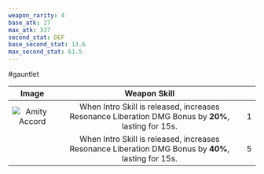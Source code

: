 ```yaml
---
weapon_rarity: 4
base_atk: 27
max_atk: 337
second_stat: DEF
base_second_stat: 13.6
max_second_stat: 61.5
---
```

#gauntlet 

|                                                                             Image                                                                              |                                            Weapon Skill                                             |     |
| :------------------------------------------------------------------------------------------------------------------------------------------------------------: | :-------------------------------------------------------------------------------------------------: | --- |
| ![Amity Accord](https://static.wikia.nocookie.net/wutheringwaves/images/5/5f/Weapon_Amity_Accord.png/revision/latest/scale-to-width-down/74?cb=20240526012829) | When Intro Skill is released, increases Resonance Liberation DMG Bonus by **20%**, lasting for 15s. | 1   |
|                                                                                                                                                                | When Intro Skill is released, increases Resonance Liberation DMG Bonus by **40%**, lasting for 15s. | 5   |
